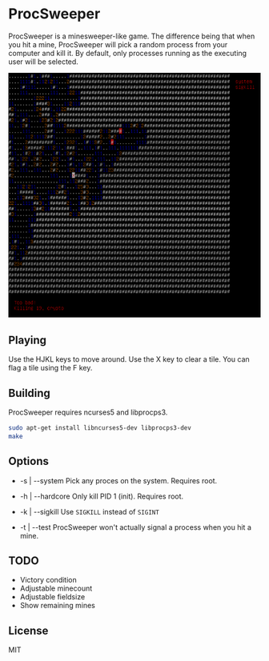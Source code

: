 ProcSweeper
===========

ProcSweeper is a minesweeper-like game. The difference being that when you hit
a mine, ProcSweeper will pick a random process from your computer and kill it.
By default, only processes running as the executing user will be selected.

![Screenshot](screenshots/screenshot.png)

## Playing
Use the HJKL keys to move around. Use the X key to clear a tile. You can flag a
tile using the F key.

## Building
ProcSweeper requires ncurses5 and libprocps3.
```sh
sudo apt-get install libncurses5-dev libprocps3-dev
make
```

## Options
* -s | --system
  Pick any proces on the system. Requires root.

* -h | --hardcore
  Only kill PID 1 (init). Requires root.

* -k | --sigkill
  Use `SIGKILL` instead of `SIGINT`

* -t | --test
  ProcSweeper won't actually signal a process when you hit a mine.

## TODO
* Victory condition
* Adjustable minecount
* Adjustable fieldsize
* Show remaining mines

## License
MIT
